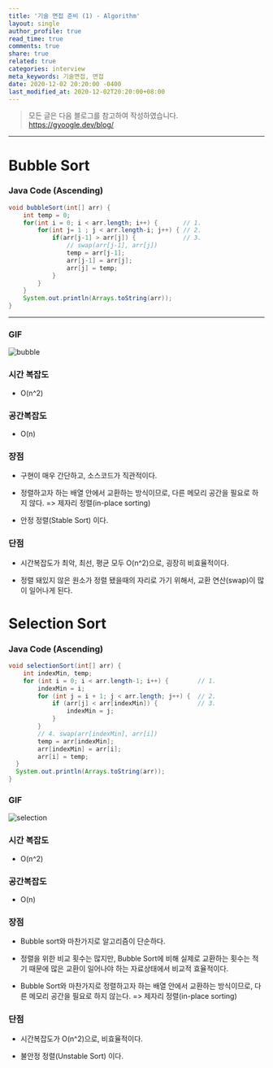 ```yaml
---
title: '기술 면접 준비 (1) - Algorithm'
layout: single
author_profile: true
read_time: true
comments: true
share: true
related: true
categories: interview
meta_keywords: 기술면접, 면접
date: 2020-12-02 20:20:00 -0400
last_modified_at: 2020-12-02T20:20:00+08:00
---
```


> 모든 글은 다음 블로그를 참고하여 작성하였습니다.<br> <https://gyoogle.dev/blog/>

<hr>

# Bubble Sort

### Java Code (Ascending)

```java
void bubbleSort(int[] arr) {
    int temp = 0;
	for(int i = 0; i < arr.length; i++) {       // 1.
		for(int j= 1 ; j < arr.length-i; j++) { // 2.
			if(arr[j-1] > arr[j]) {             // 3.
                // swap(arr[j-1], arr[j])
				temp = arr[j-1];
				arr[j-1] = arr[j];
				arr[j] = temp;
			}
		}
	}
	System.out.println(Arrays.toString(arr));
}
```

<hr>

### GIF

![bubble](https://github.com/GimunLee/tech-refrigerator/raw/master/Algorithm/resources/bubble-sort-001.gif)

### 시간 복잡도

-   O(n^2)

### 공간복잡도

-   O(n)

### 장점

-   구현이 매우 간단하고, 소스코드가 직관적이다.

-   정렬하고자 하는 배열 안에서 교환하는 방식이므로, 다른 메모리 공간을 필요로 하지 않다. => 제자리 정렬(in-place sorting)

-   안정 정렬(Stable Sort) 이다.

### 단점

-   시간복잡도가 최악, 최선, 평균 모두 O(n^2)으로, 굉장히 비효율적이다.

-   정렬 돼있지 않은 원소가 정렬 됐을때의 자리로 가기 위해서, 교환 연산(swap)이 많이 일어나게 된다.

# Selection Sort

### Java Code (Ascending)

```java
void selectionSort(int[] arr) {
    int indexMin, temp;
    for (int i = 0; i < arr.length-1; i++) {        // 1.
        indexMin = i;
        for (int j = i + 1; j < arr.length; j++) {  // 2.
            if (arr[j] < arr[indexMin]) {           // 3.
                indexMin = j;
            }
        }
        // 4. swap(arr[indexMin], arr[i])
        temp = arr[indexMin];
        arr[indexMin] = arr[i];
        arr[i] = temp;
  }
  System.out.println(Arrays.toString(arr));
}
```

### GIF

![selection](https://github.com/GimunLee/tech-refrigerator/raw/master/Algorithm/resources/selection-sort-001.gif)

### 시간 복잡도

-   O(n^2)

### 공간복잡도

-   O(n)

### 장점

-   Bubble sort와 마찬가지로 알고리즘이 단순하다.

-   정렬을 위한 비교 횟수는 많지만, Bubble Sort에 비해 실제로 교환하는 횟수는 적기 때문에 많은 교환이 일어나야 하는 자료상태에서 비교적 효율적이다.

-   Bubble Sort와 마찬가지로 정렬하고자 하는 배열 안에서 교환하는 방식이므로, 다른 메모리 공간을 필요로 하지 않는다. => 제자리 정렬(in-place sorting)

### 단점

-   시간복잡도가 O(n^2)으로, 비효율적이다.

-   불안정 정렬(Unstable Sort) 이다.
